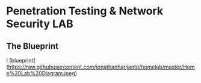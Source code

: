 # Penetration Testing & Network Security LAB

## The Blueprint
! [blueprint] (https://raw.githubusercontent.com/jonathanharijanto/homelab/master/Home%20Lab%20Diagram.jpeg)
